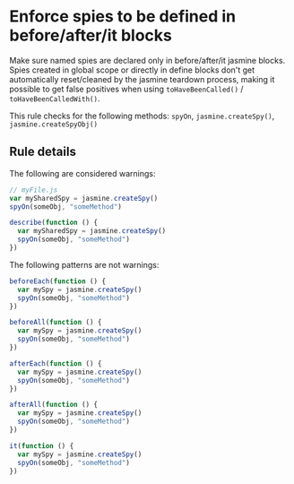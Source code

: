 # Enforce spies to be defined in before/after/it blocks

Make sure named spies are declared only in before/after/it jasmine blocks.
Spies created in global scope or directly in define blocks don't
get automatically reset/cleaned by the jasmine teardown process, making it possible
to get false positives when using ```toHaveBeenCalled()``` / ```toHaveBeenCalledWith()```.

This rule checks for the following methods: `spyOn`, `jasmine.createSpy()`, `jasmine.createSpyObj()`

## Rule details

The following are considered warnings:

```js
// myFile.js
var mySharedSpy = jasmine.createSpy()
spyOn(someObj, "someMethod")

describe(function () {
  var mySharedSpy = jasmine.createSpy()
  spyOn(someObj, "someMethod")
})
```

The following patterns are not warnings:

```js
beforeEach(function () {
  var mySpy = jasmine.createSpy()
  spyOn(someObj, "someMethod")
})

beforeAll(function () {
  var mySpy = jasmine.createSpy()
  spyOn(someObj, "someMethod")
})

afterEach(function () {
  var mySpy = jasmine.createSpy()
  spyOn(someObj, "someMethod")
})

afterAll(function () {
  var mySpy = jasmine.createSpy()
  spyOn(someObj, "someMethod")
})

it(function () {
  var mySpy = jasmine.createSpy()
  spyOn(someObj, "someMethod")
})
```
